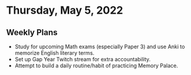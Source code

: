 # Thursday, May 5, 2022

## Weekly Plans

- Study for upcoming Math exams (especially Paper 3) and use Anki to memorize English literary terms.
- Set up Gap Year Twitch stream for extra accountability.
- Attempt to build a daily routine/habit of practicing Memory Palace.
